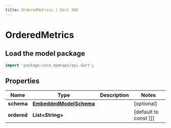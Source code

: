 ```yaml
---
title: OrderedMetrics | Dart SDK
---
```


# OrderedMetrics

## Load the model package
```dart
import 'package:core_openapi/api.dart';
```

## Properties
Name | Type | Description | Notes
------------ | ------------- | ------------- | -------------
**schema** | [**EmbeddedModelSchema**](EmbeddedModelSchema) |  | [optional] 
**ordered** | **List\<String\>** |  | [default to const []]




